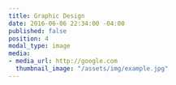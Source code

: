 ```yaml
---
title: Graphic Design
date: 2016-06-06 22:34:00 -04:00
published: false
position: 4
modal_type: image
media:
- media_url: http://google.com
  thumbnail_image: "/assets/img/example.jpg"
---
```


